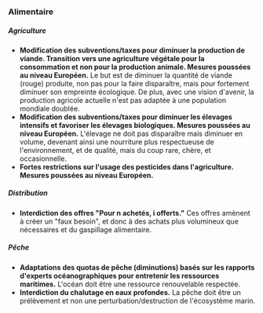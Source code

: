 ### Alimentaire

##### Agriculture

* **Modification des subventions/taxes pour diminuer la production de viande. Transition vers une agriculture végétale pour la consommation et non pour la production animale. Mesures poussées au niveau Européen.** Le but est de diminuer la quantité de viande (rouge) produite, non pas pour la faire disparaître, mais pour fortement diminuer son empreinte écologique. De plus, avec une vision d'avenir, la production agricole actuelle n'est pas adaptée à une population mondiale doublée.
* **Modification des subventions/taxes pour diminuer les élevages intensifs et favoriser les élevages biologiques. Mesures poussées au niveau Européen.** L'élevage ne doit pas disparaître mais diminuer en volume, devenant ainsi une nourriture plus respectueuse de l'environnement, et de qualité, mais du coup rare, chère, et occasionnelle.
* **Fortes restrictions sur l'usage des pesticides dans l'agriculture. Mesures poussées au niveau Européen.**

##### Distribution

* **Interdiction des offres "Pour n achetés, i offerts."** Ces offres amènent à créer un "faux besoin", et donc à des achats plus volumineux que nécessaires et du gaspillage alimentaire.

##### Pêche

* **Adaptations des quotas de pêche (diminutions) basés sur les rapports d'experts océanographiques pour entretenir les ressources maritimes.** L'océan doit être une ressource renouvelable respectée.
* **Interdiction du chalutage en eaux profondes.** La pêche doit être un prélèvement et non une perturbation/destruction de l'écosystème marin.

